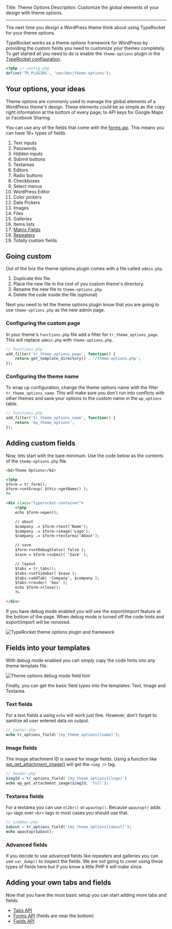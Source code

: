 Title: Theme Options
Description: Customize the global elements of your design with theme options.

---

The next time you design a WordPress theme think about using TypeRocket for your theme options.

TypeRocket works as a theme options framework for WordPress by providing the custom fields you need to customize your themes completely. To get started all you need to do is enable the `theme-options` plugin in the [TypeRocket configuration](https://typerocket.com/docs/configuration/).

```php
<?php // config.php
define('TR_PLUGINS', 'seo|dev|theme-options');
```

## Your options, your ideas

Theme options are commonly used to manage the global elements of a WordPress theme's design. These elements could be as simple as the copy right information at the bottom of every page; to API keys for Google Maps or Facebook Sharing.

You can use any of the fields that come with the [forms api](https://typerocket.com/docs/forms/). This means you can have 18+ types of fields.

1. Text inputs
2. Passwords
3. Hidden inputs
4. Submit buttons
5. Textareas
6. Editors
7. Radio buttons
8. Checkboxes
9. Select menus
10. WordPress Editor
11. Color pickers
12. Date Pickers
13. Images
14. Files
15. Galleries
16. Items lists
17. [Matrix Fields](https://typerocket.com/docs/matrix-field/)
18. [Repeaters](https://typerocket.com/docs/repeater-field/)
19. Totally custom fields

## Going custom

Out of the box the theme options plugin comes with a file called `admin.php`. 

1. Duplicate this file.
2. Place the new file in the root of you custom theme's directory.
3. Rename the new file to `theme-options.php`.
4. Delete the code inside the file (optional)

Next you need to let the theme options plugin know that you are going to use `theme-options.php` as the new admin page.

### Configuring the custom page 

In your theme's `functions.php` file add a filter for `tr_theme_options_page`. This will replace `admin.php` with `theme-options.php`.  

```php
// functions.php
add_filter('tr_theme_options_page', function() {
    return get_template_directory() . '/theme-options.php';
});
```

### Configuring the theme name

To wrap up configuration, change the theme options name with the filter `tr_theme_options_name`. This will make sure you don't run into conflicts with other themes and save your options to the custom name in the `wp_options` table.

```php
// functions.php
add_filter('tr_theme_options_name', function() {
    return 'my_theme_options';
});
```

## Adding custom fields

Now, lets start with the bare minimum. Use the code below as the contents of the `theme-options.php` file.

```html
<h2>Theme Options</h2>

<?php
$form = tr_form();
$form->setGroup( $this->getName() );
?>

<div class="typerocket-container">
    <?php
    echo $form->open();

    // about
    $company .= $form->text('Name');
    $company .= $form->image('Logo');
    $company .= $form->textarea('About');

    // save
    $form->setDebugStatus( false );
    $save = $form->submit( 'Save' );

    // layout
    $tabs = tr_tabs();
    $tabs->setSidebar( $save );
    $tabs->addTab( 'Company', $company );
    $tabs->render( 'box' );
    echo $form->close();
    ?>

</div>
```

If you have debug mode enabled you will see the export/import feature at the bottom of the page. When debug mode is turned off the code hints and export/import will be removed.

![TypeRocket theme options plugin and framework](https://typerocket.com/wp-content/uploads/2015/08/tuts-theme-options.png)

## Fields into your templates

With debug mode enabled you can simply copy the code hints into any theme template file.

![Theme options debug mode field hint](https://typerocket.com/wp-content/uploads/2015/08/tuts-theme-options-field-hints.png)

Finally, you can get the basic field types into the templates: Text, Image and Textarea.

### Text fields

For a text fields a using `echo` will work just fine. However, don't forget to sanitize all user entered data on output.

```php
// footer.php
echo tr_options_field('[my_theme_options][name]');
```

### Image fields

The image attachment ID is saved for image fields. Using a function like [wp_get_attachment_image()](https://codex.wordpress.org/Function_Reference/wp_get_attachment_image) will get the `<img />` tag.

```php
// header.php
$imgId = tr_options_field('[my_theme_options][logo]')
echo wp_get_attachment_image($imgId, 'full');
```

### Textarea fields

For a textarea you can use `nl2br()` or `wpautop()`. Because `wpautop()` adds `<p>` tags over `<br>` tags in most cases you should use that.

```php
// sidebar.php
$about = tr_options_field('[my_theme_options][about]');
echo wpautop($about);
```

### Advanced fields

If you decide to use advanced fields like repeaters and galleries you can use `var_dump()` to inspect the fields. We are not going to cover using these types of fields here but if you know a little PHP it will make since.

## Adding your own tabs and fields

Now that you have the most basic setup you can start adding more tabs and fields.

- [Tabs API](https://typerocket.com/docs/v2/layout-tabs/)
- [Forms API](https://typerocket.com/docs/v2/forms/) (fields are near the bottom)
- [Fields API](https://typerocket.com/docs/v2/fields/)